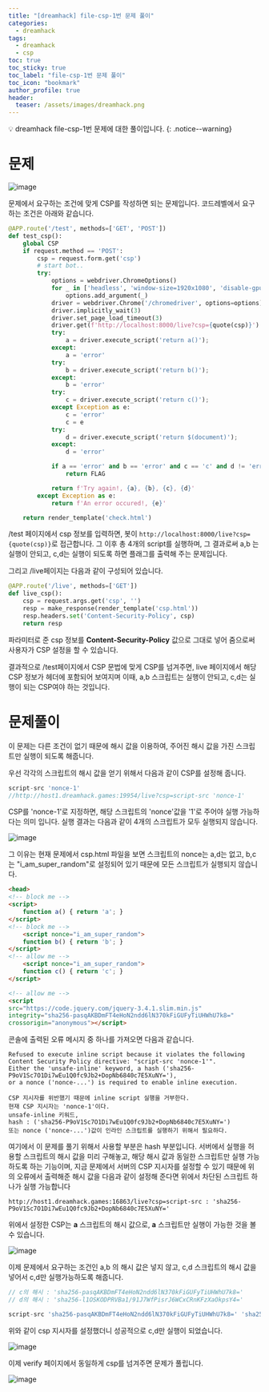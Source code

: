 ```yaml
---
title: "[dreamhack] file-csp-1번 문제 풀이"
categories:
  - dreamhack
tags:
  - dreamhack
  - csp
toc: true
toc_sticky: true
toc_label: "file-csp-1번 문제 풀이"
toc_icon: "bookmark"
author_profile: true
header:
  teaser: /assets/images/dreamhack.png
---
```


💡 dreamhack file-csp-1번 문제에 대한 풀이입니다.
{: .notice--warning}

# 문제

![image](https://user-images.githubusercontent.com/33647663/159409028-552fd4c0-8fb2-4fbc-9250-07f3cb04d14c.png)

문제에서 요구하는 조건에 맞게 CSP를 작성하면 되는 문제입니다. 
코드레벨에서 요구하는 조건은 아래와 같습니다.

```python
@APP.route('/test', methods=['GET', 'POST'])
def test_csp():
    global CSP
    if request.method == 'POST':
        csp = request.form.get('csp')
        # start bot..
        try:
            options = webdriver.ChromeOptions()
            for _ in ['headless', 'window-size=1920x1080', 'disable-gpu', 'no-sandbox', 'disable-dev-shm-usage']:
                options.add_argument(_)
            driver = webdriver.Chrome('/chromedriver', options=options)
            driver.implicitly_wait(3)
            driver.set_page_load_timeout(3)
            driver.get(f'http://localhost:8000/live?csp={quote(csp)}')
            try:
                a = driver.execute_script('return a()');
            except:
                a = 'error'
            try:
                b = driver.execute_script('return b()');
            except:
                b = 'error'
            try:
                c = driver.execute_script('return c()');
            except Exception as e:
                c = 'error'
                c = e
            try:
                d = driver.execute_script('return $(document)');
            except:
                d = 'error'

            if a == 'error' and b == 'error' and c == 'c' and d != 'error':
                return FLAG

            return f'Try again!, {a}, {b}, {c}, {d}'
        except Exception as e:
            return f'An error occured!, {e}'

    return render_template('check.html')
```

/test 페이지에서 csp 정보를 입력하면, 봇이 ```http://localhost:8000/live?csp={quote(csp)}```로 접근합니다. 그 이후 총 4개의 script를 실행하며, 그 결과로써 a,b 는 실행이 안되고, c,d는 실행이 되도록 하면 플래그를 출력해 주는 문제입니다.

그리고 /live페이지는 다음과 같이 구성되어 있습니다.

```python
@APP.route('/live', methods=['GET'])
def live_csp():
    csp = request.args.get('csp', '')
    resp = make_response(render_template('csp.html'))
    resp.headers.set('Content-Security-Policy', csp)
    return resp
```

파라미터로 준 csp 정보를 **Content-Security-Policy** 값으로 그대로 넣어 줌으로써 사용자가 CSP 설정을 할 수 있습니다. 

결과적으로 /test페이지에서 CSP 문법에 맞게 CSP를 넘겨주면, live 페이지에서 해당 CSP 정보가 헤더에 포함되어 보여지며 이때, a,b 스크립트는 실행이 안되고, c,d는 실행이 되는 CSP여야 하는 것입니다.

# 문제풀이
이 문제는 다른 조건이 없기 때문에 해시 값을 이용하여, 주어진 해시 값을 가진 스크립트만 실행이 되도록 해줍니다. 

우선 각각의 스크립트의 해시 값을 얻기 위해서 다음과 같이 CSP를 설정해 줍니다.


```javascript
script-src 'nonce-1'
//http://host1.dreamhack.games:19954/live?csp=script-src 'nonce-1'
```

CSP를 'nonce-1'로 지정하면, 해당 스크립트의 'nonce'값을 '1'로 주어야 실행 가능하다는 의미 입니다. 실행 결과는 다음과 같이 4개의 스크립트가 모두 실행되지 않습니다.


![image](https://user-images.githubusercontent.com/33647663/159410295-d9b071a4-2680-42a0-b72d-d7b4fb11c73d.png)


그 이유는 현재 문제에서 csp.html 파일을 보면 스크립트의 nonce는 a,d는 없고, b,c는 "i_am_super_random"로 설정되어 있기 때문에 모든 스크립트가 실행되지 않습니다.

```html
<head>
<!-- block me -->
<script>
	function a() { return 'a'; }
</script>
<!-- block me -->
	<script nonce="i_am_super_random">
	function b() { return 'b'; }
</script>
<!-- allow me -->
	<script nonce="i_am_super_random">
	function c() { return 'c'; }
</script>

<!-- allow me -->
<script
src="https://code.jquery.com/jquery-3.4.1.slim.min.js"
integrity="sha256-pasqAKBDmFT4eHoN2ndd6lN370kFiGUFyTiUHWhU7k8="
crossorigin="anonymous"></script>
```

콘솔에 출력된 오류 메시지 중 하나를 가져오면 다음과 같습니다.

```
Refused to execute inline script because it violates the following Content Security Policy directive: "script-src 'nonce-1'". 
Either the 'unsafe-inline' keyword, a hash ('sha256-P9oV1Sc7O1Di7wEu1Q0fc9Jb2+DopNb6840c7E5XuNY='), 
or a nonce ('nonce-...') is required to enable inline execution.

CSP 지시자를 위반했기 때문에 inline script 실행을 거부한다.
현재 CSP 지시자는 'nonce-1'이다.
unsafe-inline 키워드,
hash : ('sha256-P9oV1Sc7O1Di7wEu1Q0fc9Jb2+DopNb6840c7E5XuNY=')
또는 nonce ('nonce-...')값이 인라인 스크립트를 실행하기 위해서 필요하다.
```


여기에서 이 문제를 풀기 위해서 사용할 부분은 hash 부분입니다. 서버에서 실행을 허용할 스크립트의 해시 값을 미리 구해놓고, 해당 해시 값과 동일한 스크립트만 실행 가능하도록 하는 기능이며, 지금 문제에서 서버의 CSP 지시자를 설정할 수 있기 때문에 위의 오류에서 출력해준 해시 값을 다음과 같이 설정해 준다면 위에서 차단된 스크립트 하나가 실행 가능합니다

```
http://host1.dreamhack.games:16863/live?csp=script-src : 'sha256-P9oV1Sc7O1Di7wEu1Q0fc9Jb2+DopNb6840c7E5XuNY='
```


위에서 설정한 CSP는 **a** 스크립트의 해시 값으로, **a** 스크립트만 실행이 가능한 것을 볼 수 있습니다. 

![image](https://user-images.githubusercontent.com/33647663/159411410-43a52473-1475-4b3e-990e-9034b8fb93f4.png)

이제 문제에서 요구하는 조건인 a,b 의 해시 값은 넣지 않고, c,d 스크립트의 해시 값을 넣어서 c,d만 실행가능하도록 해줍니다.

```php
// c의 해시 : 'sha256-pasqAKBDmFT4eHoN2ndd6lN370kFiGUFyTiUHWhU7k8='
// d의 해시 : 'sha256-l1OSKODPRVBa1/91J7WfPisrJ6WCxCRnKFzXaOkpsY4='

script-src 'sha256-pasqAKBDmFT4eHoN2ndd6lN370kFiGUFyTiUHWhU7k8=' 'sha256-l1OSKODPRVBa1/91J7WfPisrJ6WCxCRnKFzXaOkpsY4='
```

위와 같이 csp 지시자를 설정했더니 성공적으로 c,d만 실행이 되었습니다. 

![image](https://user-images.githubusercontent.com/33647663/159411671-2f8c8156-1897-43b4-b5e5-6ce4dca316ae.png)

이제 verify 페이지에서 동일하게 csp를 넘겨주면 문제가 풀립니다.

![image](https://user-images.githubusercontent.com/33647663/159412743-1d8e4280-4edf-4744-97f1-1d3b22a0c116.png)